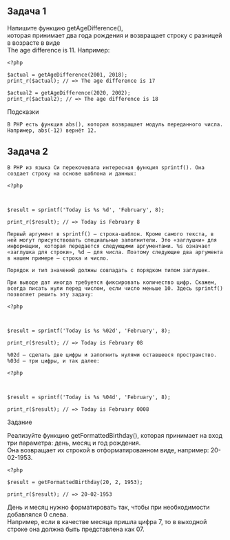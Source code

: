 ## Задача 1
Напишите функцию getAgeDifference(),  
которая принимает два года рождения и возвращает строку с разницей в возрасте в виде  
The age difference is 11. Например:  
```
<?php

$actual = getAgeDifference(2001, 2018);
print_r($actual); // => The age difference is 17

$actual2 = getAgeDifference(2020, 2002);
print_r($actual2); // => The age difference is 18
```
Подсказки
```
В PHP есть функция abs(), которая возвращает модуль переданного числа. Например, abs(-12) вернёт 12.
```

## Задача 2
```
В PHP из языка Си перекочевала интересная функция sprintf(). Она создает строку на основе шаблона и данных:

<?php

 

$result = sprintf('Today is %s %d', 'February', 8);

print_r($result); // => Today is February 8

Первый аргумент в sprintf() — строка-шаблон. Кроме самого текста, в ней могут присутствовать специальные заполнители. Это «заглушки» для информации, которая передается следующими аргументами. %s означает «заглушка для строки», %d — для числа. Поэтому следующие два аргумента в нашем примере — строка и число.

Порядок и тип значений должны совпадать с порядком типом заглушек.

При выводе дат иногда требуется фиксировать количество цифр. Скажем, всегда писать нули перед числом, если число меньше 10. Здесь sprintf() позволяет решить эту задачу:

<?php

 

$result = sprintf('Today is %s %02d', 'February', 8);

print_r($result); // => Today is February 08

%02d — сделать две цифры и заполнить нулями оставшееся пространство. %03d — три цифры, и так далее:

<?php

 

$result = sprintf('Today is %s %04d', 'February', 8);

print_r($result); // => Today is February 0008
```

Задание

Реализуйте функцию getFormattedBirthday(), которая принимает на вход три параметра: день, месяц и год рождения.  
Она возвращает их строкой в отформатированном виде, например: 20-02-1953.
```
<?php

$result = getFormattedBirthday(20, 2, 1953);

print_r($result); // => 20-02-1953
```
День и месяц нужно форматировать так, чтобы при необходимости добавлялся 0 слева.  
Например, если в качестве месяца пришла цифра 7, то в выходной строке она должна быть представлена как 07.  
